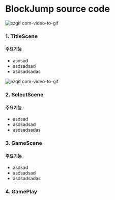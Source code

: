 # BlockJump source code

![ezgif com-video-to-gif](https://user-images.githubusercontent.com/62490237/78142537-ffc86c80-7467-11ea-8cc7-82a89cd3ce7c.gif)

### 1. TitleScene

   #### 주요기능
   - asdsad
   - asdsadsad
   - asdsadsadas
   
   

![ezgif com-video-to-gif](https://user-images.githubusercontent.com/62490237/78143829-baa53a00-7469-11ea-88fa-55645d0dc9df.gif)
### 2. SelectScene

   #### 주요기능
   - asdsad
   - asdsadsad
   - asdsadsadas
   
   
   
 ### 3. GameScene

   #### 주요기능
   - asdsad
   - asdsadsad
   - asdsadsadas
   
   

 ### 4. GamePlay
   

   
